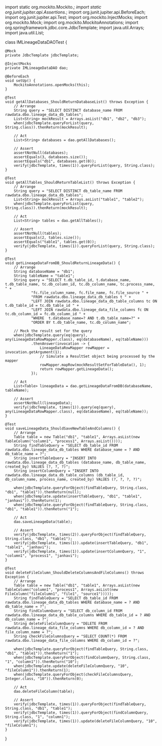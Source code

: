 import static org.mockito.Mockito.*;
import static org.junit.jupiter.api.Assertions.*;
import org.junit.jupiter.api.BeforeEach;
import org.junit.jupiter.api.Test;
import org.mockito.InjectMocks;
import org.mockito.Mock;
import org.mockito.MockitoAnnotations;
import org.springframework.jdbc.core.JdbcTemplate;
import java.util.Arrays;
import java.util.List;

class IMLineageDataDAOTest {

    @Mock
    private JdbcTemplate jdbcTemplate;

    @InjectMocks
    private IMLineageDataDAO dao;

    @BeforeEach
    void setUp() {
        MockitoAnnotations.openMocks(this);
    }

    @Test
    void getAllDatabases_ShouldReturnDatabaseList() throws Exception {
        // Arrange
        String query = "SELECT DISTINCT database_name FROM rawdata.dbo.lineage_data_db_tables";
        List<String> mockResult = Arrays.asList("db1", "db2", "db3");
        when(jdbcTemplate.queryForList(query, String.class)).thenReturn(mockResult);

        // Act
        List<String> databases = dao.getAllDatabases();

        // Assert
        assertNotNull(databases);
        assertEquals(3, databases.size());
        assertEquals("db1", databases.get(0));
        verify(jdbcTemplate, times(1)).queryForList(query, String.class);
    }

    @Test
    void getAllTables_ShouldReturnTableList() throws Exception {
        // Arrange
        String query = "SELECT DISTINCT db_table_name FROM rawdata.dbo.lineage_data_db_tables";
        List<String> mockResult = Arrays.asList("table1", "table2");
        when(jdbcTemplate.queryForList(query, String.class)).thenReturn(mockResult);

        // Act
        List<String> tables = dao.getAllTables();

        // Assert
        assertNotNull(tables);
        assertEquals(2, tables.size());
        assertEquals("table1", tables.get(0));
        verify(jdbcTemplate, times(1)).queryForList(query, String.class);
    }

    @Test
    void getLineageDataFromDB_ShouldReturnLineageData() {
        // Arrange
        String databaseName = "db1";
        String tableName = "table1";
        String query = "SELECT t.db_table_id, t.database_name, t.db_table_name, tc.db_column_id, tc.db_column_name, tc.process_name, " +
                "fc.file_column_name, fc.file_name, fc.file_source " +
                "FROM rawdata.dbo.lineage_data_db_tables t " +
                "LEFT JOIN rawdata.dbo.lineage_data_db_table_columns tc ON t.db_table_id = tc.db_table_id " +
                "LEFT JOIN rawdata.dbo.lineage_data_file_columns fc ON tc.db_column_id = fc.db_column_id " +
                "WHERE  t.database_name=? AND t.db_table_name=?" +
                "ORDER BY t.db_table_name, tc.db_column_name";

        // Mock the result set for the query
        when(jdbcTemplate.query(eq(query), any(LineageDataRowMapper.class), eq(databaseName), eq(tableName)))
                .thenAnswer(invocation -> {
                    LineageDataRowMapper rowMapper = invocation.getArgument(1);
                    // Simulate a ResultSet object being processed by the mapper
                    rowMapper.mapRow(mockResultSetForTableData(), 1);
                    return rowMapper.getLineageData();
                });

        // Act
        List<Table> lineageData = dao.getLineageDataFromDB(databaseName, tableName);

        // Assert
        assertNotNull(lineageData);
        verify(jdbcTemplate, times(1)).query(eq(query), any(LineageDataRowMapper.class), eq(databaseName), eq(tableName));
    }

    @Test
    void saveLineageData_ShouldSaveNewTableAndColumns() {
        // Arrange
        Table table = new Table("db1", "table1", Arrays.asList(new TableColumn("column1", "process1", Arrays.asList())));
        String findTableQuery = "SELECT db_table_id FROM rawdata.dbo.lineage_data_db_tables WHERE database_name = ? AND db_table_name = ?";
        String insertTableQuery = "INSERT INTO rawdata.dbo.lineage_data_db_tables (database_name, db_table_name, created_by) VALUES (?, ?, ?)";
        String insertColumnQuery = "INSERT INTO rawdata.dbo.lineage_data_db_table_columns (db_table_id, db_column_name, process_name, created_by) VALUES (?, ?, ?, ?)";

        when(jdbcTemplate.queryForObject(findTableQuery, String.class, "db1", "table1")).thenReturn(null);
        when(jdbcTemplate.update(insertTableQuery, "db1", "table1", "janhavi")).thenReturn(1);
        when(jdbcTemplate.queryForObject(findTableQuery, String.class, "db1", "table1")).thenReturn("1");

        // Act
        dao.saveLineageData(table);

        // Assert
        verify(jdbcTemplate, times(2)).queryForObject(findTableQuery, String.class, "db1", "table1");
        verify(jdbcTemplate, times(1)).update(insertTableQuery, "db1", "table1", "janhavi");
        verify(jdbcTemplate, times(1)).update(insertColumnQuery, "1", "column1", "process1", "janhavi");
    }

    @Test
    void deleteFileColumn_ShouldDeleteColumnsAndFileColumns() throws Exception {
        // Arrange
        Table table = new Table("db1", "table1", Arrays.asList(new TableColumn("column1", "process1", Arrays.asList(new FileColumn("fileColumn1", "file1", "source1")))));
        String findTableQuery = "SELECT db_table_id FROM rawdata.dbo.lineage_data_db_tables WHERE database_name = ? AND db_table_name = ?";
        String findColumnQuery = "SELECT db_column_id FROM rawdata.dbo.lineage_data_db_table_columns WHERE db_table_id = ? AND db_column_name = ?";
        String deleteFileColumnQuery = "DELETE FROM rawdata.dbo.lineage_data_file_columns WHERE db_column_id = ? AND file_column_name = ?";
        String checkFileColumnsQuery = "SELECT COUNT(*) FROM rawdata.dbo.lineage_data_file_columns WHERE db_column_id = ?";

        when(jdbcTemplate.queryForObject(findTableQuery, String.class, "db1", "table1")).thenReturn("1");
        when(jdbcTemplate.queryForObject(findColumnQuery, String.class, "1", "column1")).thenReturn("10");
        when(jdbcTemplate.update(deleteFileColumnQuery, "10", "fileColumn1")).thenReturn(1);
        when(jdbcTemplate.queryForObject(checkFileColumnsQuery, Integer.class, "10")).thenReturn(0);

        // Act
        dao.deleteFileColumn(table);

        // Assert
        verify(jdbcTemplate, times(1)).queryForObject(findTableQuery, String.class, "db1", "table1");
        verify(jdbcTemplate, times(1)).queryForObject(findColumnQuery, String.class, "1", "column1");
        verify(jdbcTemplate, times(1)).update(deleteFileColumnQuery, "10", "fileColumn1");
    }
}
